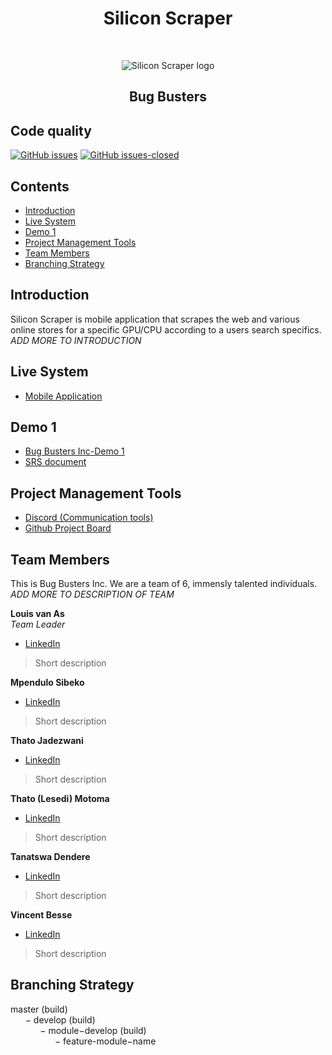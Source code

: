 <h1 align="center"> Silicon Scraper </h1> <br>
<p align="center"> 
	<img alt="Silicon Scraper logo" src="#">
</p>
<h2 align="center"> Bug Busters </h2>

## Code quality 
<!--Still need to add/edit badges-->
[![GitHub issues](https://img.shields.io/github/issues/COS301-SE-2021/Silicon-Scraper.svg)](https://github.com/COS301-SE-2021/Silicon-Scraper/issues)
[![GitHub issues-closed](https://img.shields.io/github/issues-closed/COS301-SE-2021/Silicon-Scraper.svg)](https://GitHub.com/COS301-SE-2021/Silicon-Scraper/issues?q=is%3Aissue+is%3Aclosed)

## Contents 
- [Introduction](#introduction)
- [Live System](#live-system)
- [Demo 1](#demo-1)
- [Project Management Tools](#project-management-tools)
- [Team Members](#team-members)
- [Branching Strategy](#branching-strategy)

## Introduction
Silicon Scraper is mobile application that scrapes the web and various online stores for a specific GPU/CPU according to a users search specifics.
_ADD MORE TO INTRODUCTION_ 

## Live System
- [Mobile Application](#mobile-app)

## Demo 1
- [Bug Busters Inc-Demo 1](#demo1-video)
- [SRS document](#srs-document)

## Project Management Tools
- [Discord (Communication tools)](https://discord.gg/xpsn3YRn)
- [Github Project Board](https://github.com/COS301-SE-2021/Silicon-Scraper/projects/1)

## Team Members
This is Bug Busters Inc. We are a team of 6, immensly talented individuals. _ADD MORE TO DESCRIPTION OF TEAM_

**Louis van As**\
_Team Leader_
- [LinkedIn](#link)
> Short description

**Mpendulo Sibeko**
- [LinkedIn](#link)
> Short description

**Thato Jadezwani**
- [LinkedIn](#link)
> Short description

**Thato (Lesedi) Motoma**
- [LinkedIn](https://www.linkedin.com/in/thato-lesedi-motoma-69311b1b1/)
> Short description

**Tanatswa Dendere**
- [LinkedIn](#link)
> Short description

**Vincent Besse**
- [LinkedIn](#link)
> Short description

## Branching Strategy
master (build)
</br>
&nbsp;&nbsp;&nbsp;&nbsp;&nbsp;&nbsp;− develop (build)
</br>
&nbsp;&nbsp;&nbsp;&nbsp;&nbsp;&nbsp;&nbsp;&nbsp;&nbsp;&nbsp;&nbsp;&nbsp;− module−develop (build)
</br>
&nbsp;&nbsp;&nbsp;&nbsp;&nbsp;&nbsp;&nbsp;&nbsp;&nbsp;&nbsp;&nbsp;&nbsp;&nbsp;&nbsp;&nbsp;&nbsp;&nbsp;&nbsp;− feature-module−name